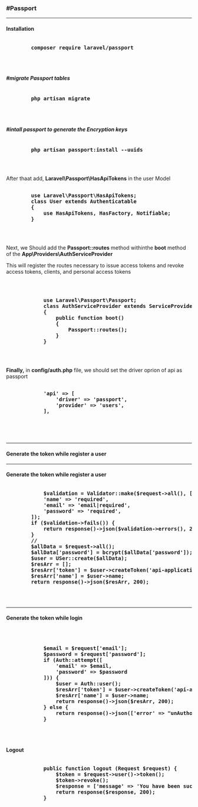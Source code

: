 <h3>#Passport</h3>
    <hr>
    <h4>Installation</h4>
    <pre><b>
        composer require laravel/passport
    </b></pre>
    <br>
    <h5>#migrate Passport tables</h5>
    <pre><b>
        php artisan migrate
    </b></pre>
    <br>
    <h5>#intall passport to generate the Encryption keys</h5>
    <pre><b>
        php artisan passport:install --uuids
    </b></pre>
    <br>
    <p>After thaat add, <b>Laravel\Passport\HasApiTokens</b> in the user Model</p>
    <pre><b>
        use Laravel\Passport\HasApiTokens;
        class User extends Authenticatable
        {
            use HasApiTokens, HasFactory, Notifiable;
        }
    </b></pre>
    <br>
    <p>Next, we Should add the <b>Passport::routes</b> method withinthe <b>boot</b> method
        of the <b>App\Providers\AuthServiceProvider</b></p>
    <p>This will register the routes necessary to issue access tokens and revoke access tokens, clients, and personal
        access tokens</p>
    <br>
    <pre><b>
            use Laravel\Passport\Passport;
            class AuthServiceProvider extends ServiceProvider
            {
                public function boot()
                {
                    Passport::routes();
                }
            }
        </b></pre>
    <br>
    <p><b>Finally,</b> in <b>config/auth.php</b> file, we should set the driver oprion of api as passport</p>
    <pre><b>
            'api' => [
                'driver' => 'passport',
                'provider' => 'users',
            ],
    </b></pre>

   <br/>
    <br/>
     <hr/>
    <h4>Generate the token while register a user</h4>
     <hr/>
    <h4>Generate the token while register a user</h4>
    <pre><b>
            $validation = Validator::make($request->all(), [
            'name' => 'required',
            'email' => 'email|required',
            'password' => 'required',
        ]);
        if ($validation->fails()) {
            return response()->json($validation->errors(), 202);//pass the errror as json format
        }
        //
        $allData = $request->all();
        $allData['password'] = bcrypt($allData['password']);
        $user = USer::create($allData);
        $resArr = [];
        $resArr['token'] = $user->createToken('api-application')->accessToken; //generate the access token
        $resArr['name'] = $user->name;
        return response()->json($resArr, 200);
        </b></pre>
    <br>
    <hr>
    <h4>Generate the token while login</h4>
    <br>
    <pre><b>
            $email = $request['email'];
            $password = $request['password'];
            if (Auth::attempt([
                'email' => $email,
                'password' => $password
            ])) {
                $user = Auth::user();
                $resArr['token'] = $user->createToken('api-application')->accessToken;
                $resArr['name'] = $user->name;
                return response()->json($resArr, 200);
            } else {
                return response()->json(['error' => "unAuthorised Access"], 203);
            }
        </b></pre>
    <br>
    <h4>Logout</h4>
    <pre><b>
            public function logout (Request $request) {
                $token = $request->user()->token();
                $token->revoke();
                $response = ['message' => 'You have been successfully logged out!'];
                return response($response, 200);
            }
        </b></pre>
           
        

